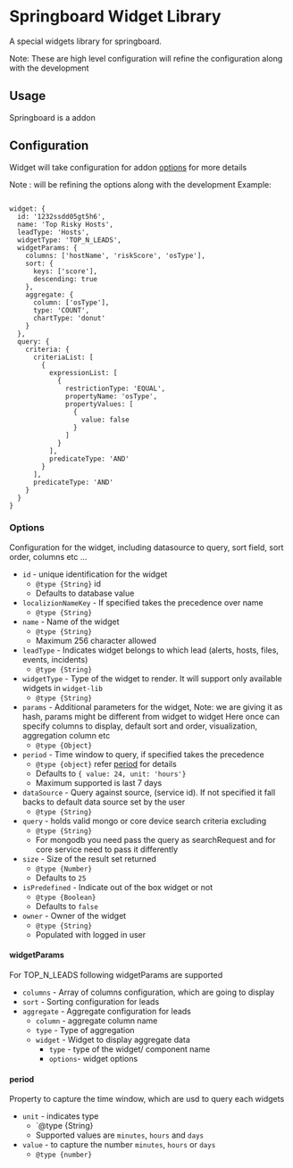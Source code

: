 Springboard Widget Library
==============================================================================

 A special widgets library for springboard.
 
 Note: These are high level configuration will refine the configuration along with the development
 
Usage
------------------------------------------------------------------------------
 Springboard is a addon 
 
Configuration
------------------------------------------------------------------------------
Widget will take configuration for addon [options](#options) for more details

Note : will be refining the options along with the development
Example:

```

widget: {
  id: '1232ssdd05gt5h6',
  name: 'Top Risky Hosts',
  leadType: 'Hosts',
  widgetType: 'TOP_N_LEADS',
  widgetParams: {
    columns: ['hostName', 'riskScore', 'osType'],
    sort: {
      keys: ['score'],
      descending: true
    },
    aggregate: {
      column: ['osType'],
      type: 'COUNT',
      chartType: 'donut'
    }
  },
  query: {
    criteria: {
      criteriaList: [
        {
          expressionList: [
            {
              restrictionType: 'EQUAL',
              propertyName: 'osType',
              propertyValues: [
                {
                  value: false
                }
              ]
            }
          ],
          predicateType: 'AND'
        }
      ],
      predicateType: 'AND'
    }
  }
}

```
  
### Options
Configuration for the widget, including datasource to query, sort field, sort order, columns etc ...
- `id` - unique identification for the widget
    - `@type {String}` id
    - Defaults to database value 
- `localizionNameKey` - If specified takes the precedence over name
    - `@type {String}`    
- `name` - Name of the widget
    - `@type {String}`
    - Maximum 256 character allowed
- `leadType` - Indicates widget belongs to which lead (alerts, hosts, files, events, incidents)
    - `@type {String}`
- `widgetType` - Type of the widget to render. It will support only available widgets in `widget-lib`
    - `@type {String}`    
- `params` - Additional parameters for the widget, Note: we are giving it as hash, params might be different from widget to widget
Here once can specify columns to display, default sort and order, visualization, aggregation column etc
    - `@type {Object}`
- `period` - Time window to query, if specified takes the precedence
    - `@type {object}` refer [period](#period) for details
    - Defaults to `{ value: 24, unit: 'hours'}`
    - Maximum supported is last 7 days
- `dataSource` - Query against source, (service id). If not specified it fall backs to default data source set by the user
    - `@type {String}`
- `query` - holds valid mongo or core device search criteria excluding
    - `@type {String}`
    - For mongodb you need pass the query as searchRequest and for core service need to pass it differently
- `size` - Size of the result set returned
    - `@type {Number}`
    - Defaults to `25`
- `isPredefined` - Indicate out of the box widget or not
    - `@type {Boolean}`
    - Defaults to `false`
- `owner` - Owner of the widget
    - `@type {String}`
    - Populated with logged in user

#### widgetParams
 For TOP_N_LEADS following widgetParams are supported
 
- `columns` -  Array of columns configuration, which are going to display
- `sort` - Sorting configuration for leads
- `aggregate` - Aggregate configuration for leads
    - `column` - aggregate column name
    - `type` - Type of aggregation
    -  `widget` - Widget to display aggregate data
        - `type` - type of the widget/ component name
        - `options`- widget options
    
 
                        
    
#### period
Property to capture the time window, which are usd to query each widgets

- `unit` - indicates type 
    - `@type {String}
    - Supported values are `minutes`, `hours` and `days`
- `value` - to capture the number `minutes`, `hours` or `days`
    - `@type {number}`